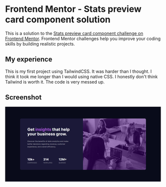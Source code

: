 # Frontend Mentor - Stats preview card component solution

This is a solution to the [Stats preview card component challenge on Frontend Mentor](https://www.frontendmentor.io/challenges/stats-preview-card-component-8JqbgoU62). Frontend Mentor challenges help you improve your coding skills by building realistic projects. 

## My experience
This is my first project using TailwindCSS. It was harder than I thought. I think it took me longer than I would using native CSS. I honestly don't think Tailwind is worth it. The code is very messed up.

## Screenshot
![](./design/Screenshot.jpg)
